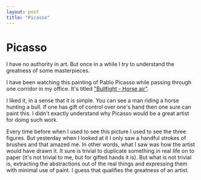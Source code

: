 ```yaml
---
layout: post
title: "Picasso"
---
```

Picasso
===
I have no authority in art. But once in a while I try to understand the greatness of some masterpieces.  
  
I have been watching this painting of Pablo Picasso while passing through one corridor in my office. It's titled ["Bullfight - Horse air"][0].  
  
I liked it, in a sense that it is simple. You can see a man riding a horse hunting a bull. If one has gift of control over one's hand then one sure can paint this. I didn't exactly understand why Picasso would be a great artist for doing such work.  
  
Every time before when I used to see this picture I used to see the three figures. But yesterday when I looked at it I only saw a handful strokes of brushes and that amazed me. In other words, what I saw was how the artist would have drawn it. It sure is trivial to duplicate something in real life on to paper (it's not trivial to me, but for gifted hands it is). But what is not trivial is, extracting the abstractions out of the real things and expressing them with minimal use of paint. I guess that qualifies the greatness of an artist.

[0]: http://www.postercheckout.com/PictureFull.asp?PrintID=33579
